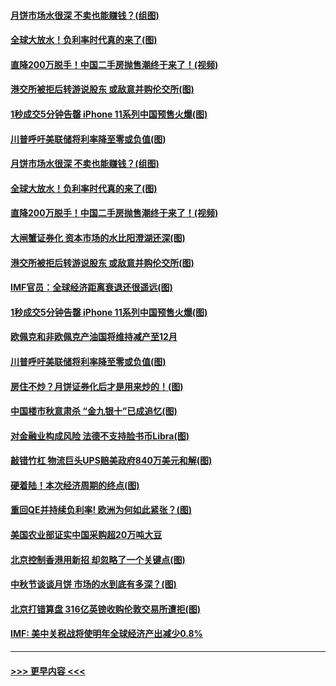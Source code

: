 #### [月饼市场水很深 不卖也能赚钱？(组图)](../pages/p5/907365.md?t=09150433) 
#### [全球大放水！负利率时代真的来了(图)](../pages/p5/907372.md?t=09150433) 
#### [直降200万脱手！中国二手房抛售潮终于来了！(视频)](../pages/p5/907361.md?t=09150433) 
#### [港交所被拒后转游说股东 或敌意并购伦交所(图)](../pages/p5/907380.md?t=09150433) 
#### [1秒成交5分钟告罄 iPhone 11系列中国预售火爆(图)](../pages/p5/907373.md?t=09150433) 
#### [川普呼吁美联储将利率降至零或负值(图)](../pages/p5/907303.md?t=09150433) 
#### [月饼市场水很深 不卖也能赚钱？(组图)](../pages/p5/907365.md?t=09150433) 
#### [全球大放水！负利率时代真的来了(图)](../pages/p5/907372.md?t=09150433) 
#### [直降200万脱手！中国二手房抛售潮终于来了！(视频)](../pages/p5/907361.md?t=09150433) 
#### [大闸蟹证券化 资本市场的水比阳澄湖还深(图)](../pages/p5/907370.md?t=09150433) 
#### [港交所被拒后转游说股东 或敌意并购伦交所(图)](../pages/p5/907380.md?t=09150433) 
#### [IMF官员：全球经济距离衰退还很遥远(图)](../pages/p5/907377.md?t=09150433) 
#### [1秒成交5分钟告罄 iPhone 11系列中国预售火爆(图)](../pages/p5/907373.md?t=09150433) 
#### [欧佩克和非欧佩克产油国将维持减产至12月](../pages/p5/907339.md?t=09150433) 
#### [川普呼吁美联储将利率降至零或负值(图)](../pages/p5/907303.md?t=09150433) 
#### [房住不炒？月饼证券化后才是用来炒的！(图)](../pages/p5/907337.md?t=09150433) 
#### [中国楼市秋意肃杀 “金九银十”已成追忆(图)](../pages/p5/907275.md?t=09150433) 
#### [对金融业构成风险 法德不支持脸书币Libra(图)](../pages/p5/907312.md?t=09150433) 
#### [敲错竹杠 物流巨头UPS赔美政府840万美元和解(图)](../pages/p5/907308.md?t=09150433) 
#### [硬着陆！本次经济周期的终点(图)](../pages/p5/907268.md?t=09150433) 
#### [重回QE并持续负利率! 欧洲为何如此紧张？(图)](../pages/p5/907269.md?t=09150433) 
#### [美国农业部证实中国采购超20万吨大豆](../pages/p5/907287.md?t=09150433) 
#### [北京控制香港用新招 却忽略了一个关键点(图)](../pages/p5/907256.md?t=09150433) 
#### [中秋节谈谈月饼 市场的水到底有多深？(图)](../pages/p5/907241.md?t=09150433) 
#### [北京打错算盘 316亿英镑收购伦敦交易所遭拒(图)](../pages/p5/907236.md?t=09150433) 
#### [IMF: 美中关税战将使明年全球经济产出减少0.8%](../pages/p5/907233.md?t=09150433) 

----
#### [ >>> 更早内容 <<< ](../indexes/p5-earlier.md)
